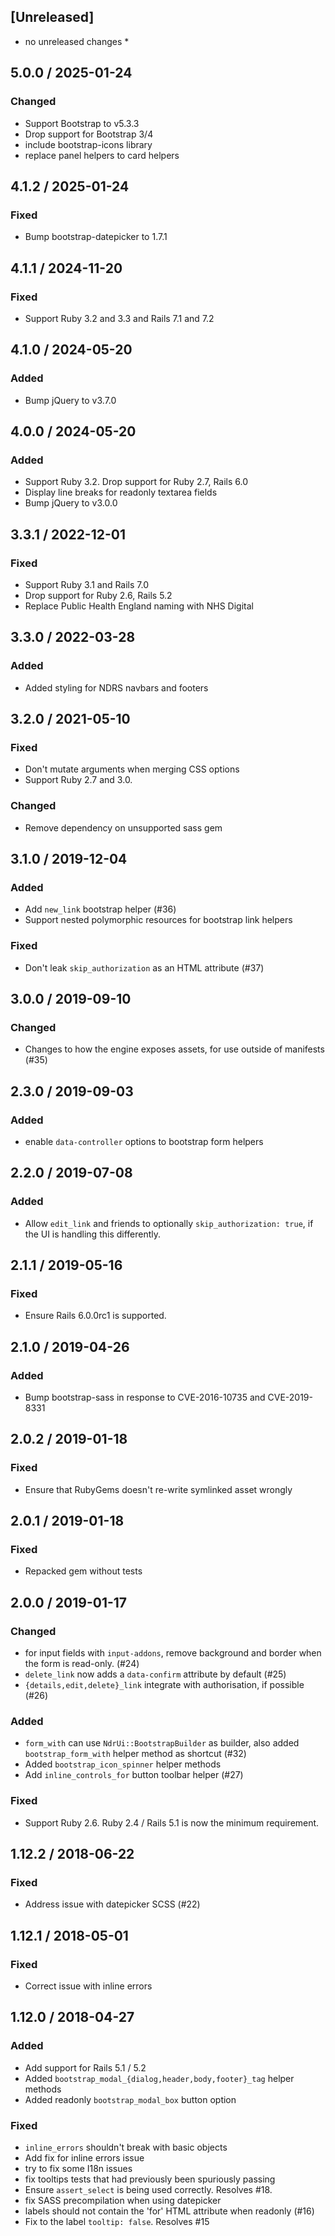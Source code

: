 ## [Unreleased]
* no unreleased changes *

## 5.0.0 / 2025-01-24
### Changed
* Support Bootstrap to v5.3.3
* Drop support for Bootstrap 3/4
* include bootstrap-icons library
* replace panel helpers to card helpers

## 4.1.2 / 2025-01-24
### Fixed
* Bump bootstrap-datepicker to 1.7.1

## 4.1.1 / 2024-11-20
### Fixed
* Support Ruby 3.2 and 3.3 and Rails 7.1 and 7.2

## 4.1.0 / 2024-05-20
### Added
* Bump jQuery to v3.7.0

## 4.0.0 / 2024-05-20
### Added
* Support Ruby 3.2. Drop support for Ruby 2.7, Rails 6.0
* Display line breaks for readonly textarea fields
* Bump jQuery to v3.0.0

## 3.3.1 / 2022-12-01
### Fixed
* Support Ruby 3.1 and Rails 7.0
* Drop support for Ruby 2.6, Rails 5.2
* Replace Public Health England naming with NHS Digital

## 3.3.0 / 2022-03-28
### Added
* Added styling for NDRS navbars and footers

## 3.2.0 / 2021-05-10
### Fixed
* Don't mutate arguments when merging CSS options
* Support Ruby 2.7 and 3.0.

### Changed
* Remove dependency on unsupported sass gem

## 3.1.0 / 2019-12-04
### Added
* Add `new_link` bootstrap helper (#36)
* Support nested polymorphic resources for bootstrap link helpers

### Fixed
* Don't leak `skip_authorization` as an HTML attribute (#37)

## 3.0.0 / 2019-09-10
### Changed
* Changes to how the engine exposes assets, for use outside of manifests (#35)

## 2.3.0 / 2019-09-03
### Added
* enable `data-controller` options to bootstrap form helpers

## 2.2.0 / 2019-07-08
### Added
* Allow `edit_link` and friends to optionally `skip_authorization: true`, if the UI is handling this differently.

## 2.1.1 / 2019-05-16
### Fixed
* Ensure Rails 6.0.0rc1 is supported.

## 2.1.0 / 2019-04-26
### Added
* Bump bootstrap-sass in response to CVE-2016-10735 and CVE-2019-8331

## 2.0.2 / 2019-01-18
### Fixed
* Ensure that RubyGems doesn't re-write symlinked asset wrongly

## 2.0.1 / 2019-01-18
### Fixed
* Repacked gem without tests

## 2.0.0 / 2019-01-17
### Changed
* for input fields with `input-addons`, remove background and border when the form is read-only. (#24)
* `delete_link` now adds a `data-confirm` attribute by default (#25)
* `{details,edit,delete}_link` integrate with authorisation, if possible (#26)

### Added
* `form_with` can use `NdrUi::BootstrapBuilder` as builder, also added `bootstrap_form_with` helper method as shortcut (#32)
* Added `bootstrap_icon_spinner` helper methods
* Add `inline_controls_for` button toolbar helper (#27)

### Fixed
* Support Ruby 2.6. Ruby 2.4 / Rails 5.1 is now the minimum requirement.

## 1.12.2 / 2018-06-22
### Fixed
* Address issue with datepicker SCSS (#22)

## 1.12.1 / 2018-05-01
### Fixed
* Correct issue with inline errors

## 1.12.0 / 2018-04-27
### Added
* Add support for Rails 5.1 / 5.2
* Added `bootstrap_modal_{dialog,header,body,footer}_tag` helper methods
* Added readonly ``bootstrap_modal_box`` button option

### Fixed
* `inline_errors` shouldn't break with basic objects
* Add fix for inline errors issue
* try to fix some I18n issues
* fix tooltips tests that had previously been spuriously passing
* Ensure `assert_select` is being used correctly. Resolves #18.
* fix SASS precompilation when using datepicker
* labels should not contain the 'for' HTML attribute when readonly (#16)
* Fix to the label `tooltip: false`. Resolves #15
